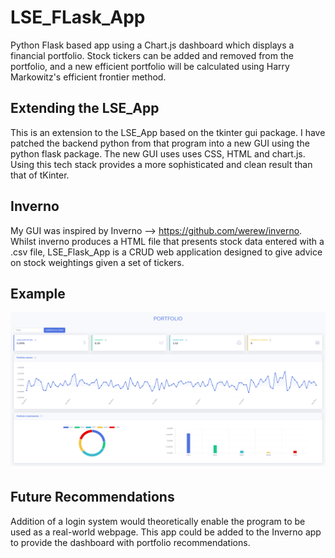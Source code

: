 # LSE_FLask_App
Python Flask based app using a Chart.js dashboard which displays a financial portfolio.
Stock tickers can be added and removed from the portfolio, and a new efficient portfolio will be calculated using Harry Markowitz's efficient frontier method.

## Extending the LSE_App
This is an extension to the LSE_App based on the tkinter gui package. I have patched the backend python from that program into a new GUI using the python flask package.
The new GUI uses uses CSS, HTML and chart.js. Using this tech stack provides a more sophisticated and clean result than that of tKinter. 

## Inverno
My GUI was inspired by Inverno --> https://github.com/werew/inverno.
Whilst inverno produces a HTML file that presents stock data entered with a .csv file, LSE_Flask_App is a CRUD web application designed to give advice on stock weightings given a set of tickers.

## Example

![GitHub Logo](https://github.com/Dolj0/LSE_FLask_App/blob/main/Efficient%20Portfolio%20Example.png)

## Future Recommendations
Addition of a login system would theoretically enable the program to be used as a real-world webpage. 
This app could be added to the Inverno app to provide the dashboard with portfolio recommendations.

